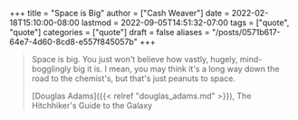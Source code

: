 +++
title = "Space is Big"
author = ["Cash Weaver"]
date = 2022-02-18T15:10:00-08:00
lastmod = 2022-09-05T14:51:32-07:00
tags = ["quote", "quote"]
categories = ["quote"]
draft = false
aliases = "/posts/0571b617-64e7-4d60-8cd8-e557f845057b"
+++

> Space is big. You just won't believe how vastly, hugely, mind-bogglingly big it is. I mean, you may think it's a long way down the road to the chemist's, but that's just peanuts to space.
>
> [Douglas Adams]({{< relref "douglas_adams.md" >}}), The Hitchhiker's Guide to the Galaxy
